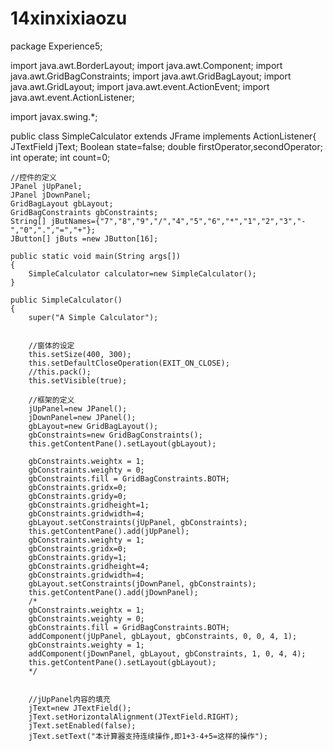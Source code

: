 # 14xinxixiaozu
package Experience5;
 
import java.awt.BorderLayout;
import java.awt.Component;
import java.awt.GridBagConstraints;
import java.awt.GridBagLayout;
import java.awt.GridLayout;
import java.awt.event.ActionEvent;
import java.awt.event.ActionListener;
 
 
import javax.swing.*;
 
public class SimpleCalculator extends JFrame implements ActionListener{
    JTextField jText;
    Boolean state=false;
    double firstOperator,secondOperator;
    int operate;
    int count=0;
     
    //控件的定义
    JPanel jUpPanel;
    JPanel jDownPanel;
    GridBagLayout gbLayout;
    GridBagConstraints gbConstraints;
    String[] jButNames={"7","8","9","/","4","5","6","*","1","2","3","-","0",".","=","+"};
    JButton[] jButs =new JButton[16];
     
    public static void main(String args[])
    {
        SimpleCalculator calculator=new SimpleCalculator();
    }
     
    public SimpleCalculator()
    {
        super("A Simple Calculator");
         
 
        //窗体的设定
        this.setSize(400, 300);
        this.setDefaultCloseOperation(EXIT_ON_CLOSE);
        //this.pack();
        this.setVisible(true);
         
        //框架的定义
        jUpPanel=new JPanel();          
        jDownPanel=new JPanel();
        gbLayout=new GridBagLayout();
        gbConstraints=new GridBagConstraints();
        this.getContentPane().setLayout(gbLayout);
         
        gbConstraints.weightx = 1;
        gbConstraints.weighty = 0;
        gbConstraints.fill = GridBagConstraints.BOTH;
        gbConstraints.gridx=0;
        gbConstraints.gridy=0;
        gbConstraints.gridheight=1;
        gbConstraints.gridwidth=4;
        gbLayout.setConstraints(jUpPanel, gbConstraints);
        this.getContentPane().add(jUpPanel);
        gbConstraints.weighty = 1;
        gbConstraints.gridx=0;
        gbConstraints.gridy=1;
        gbConstraints.gridheight=4;
        gbConstraints.gridwidth=4;
        gbLayout.setConstraints(jDownPanel, gbConstraints); 
        this.getContentPane().add(jDownPanel);
        /*
        gbConstraints.weightx = 1;
        gbConstraints.weighty = 0;
        gbConstraints.fill = GridBagConstraints.BOTH;
        addComponent(jUpPanel, gbLayout, gbConstraints, 0, 0, 4, 1);
        gbConstraints.weighty = 1;
        addComponent(jDownPanel, gbLayout, gbConstraints, 1, 0, 4, 4);  
        this.getContentPane().setLayout(gbLayout);
        */
 
         
        //jUpPanel内容的填充
        jText=new JTextField();
        jText.setHorizontalAlignment(JTextField.RIGHT);
        jText.setEnabled(false);
        jText.setText("本计算器支持连续操作,即1+3-4+5=这样的操作");

